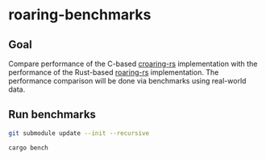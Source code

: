 # roaring-benchmarks

## Goal

Compare performance of the C-based [croaring-rs](https://github.com/RoaringBitmap/croaring-rs)
implementation with the performance of the
Rust-based [roaring-rs](https://github.com/RoaringBitmap/roaring-rs ) implementation.
The performance comparison will be done via benchmarks using real-world data.

## Run benchmarks

```bash
git submodule update --init --recursive 

cargo bench
```